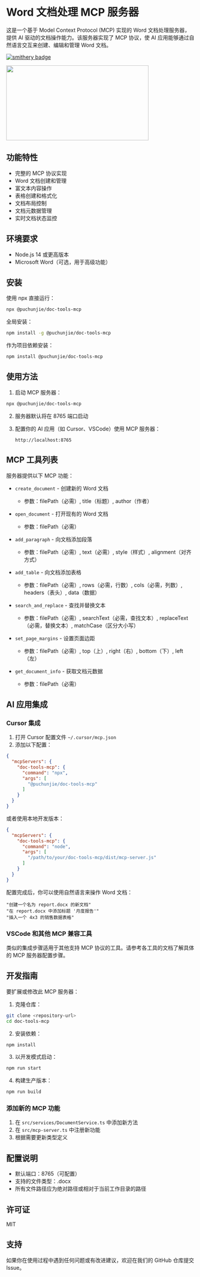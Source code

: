 # Word 文档处理 MCP 服务器

这是一个基于 Model Context Protocol (MCP) 实现的 Word 文档处理服务器，提供 AI 驱动的文档操作能力。该服务器实现了 MCP 协议，使 AI 应用能够通过自然语言交互来创建、编辑和管理 Word 文档。

[![smithery badge](https://smithery.ai/badge/@puchunjie/doc-tools)](https://smithery.ai/server/@puchunjie/doc-tools)

<a href="https://glama.ai/mcp/servers/q9e176vq7l">
  <img width="380" height="200" src="https://glama.ai/mcp/servers/q9e176vq7l/badge" />
</a>

## 功能特性

- 完整的 MCP 协议实现
- Word 文档创建和管理
- 富文本内容操作
- 表格创建和格式化
- 文档布局控制
- 文档元数据管理
- 实时文档状态监控

## 环境要求

- Node.js 14 或更高版本
- Microsoft Word（可选，用于高级功能）

## 安装

使用 npx 直接运行：
```bash
npx @puchunjie/doc-tools-mcp
```

全局安装：
```bash
npm install -g @puchunjie/doc-tools-mcp
```

作为项目依赖安装：
```bash
npm install @puchunjie/doc-tools-mcp
```

## 使用方法

1. 启动 MCP 服务器：
```bash
npx @puchunjie/doc-tools-mcp
```

2. 服务器默认将在 8765 端口启动

3. 配置你的 AI 应用（如 Cursor、VSCode）使用 MCP 服务器：
   ```
   http://localhost:8765
   ```

## MCP 工具列表

服务器提供以下 MCP 功能：

- `create_document` - 创建新的 Word 文档
  - 参数：filePath（必需）, title（标题）, author（作者）

- `open_document` - 打开现有的 Word 文档
  - 参数：filePath（必需）

- `add_paragraph` - 向文档添加段落
  - 参数：filePath（必需）, text（必需）, style（样式）, alignment（对齐方式）

- `add_table` - 向文档添加表格
  - 参数：filePath（必需）, rows（必需，行数）, cols（必需，列数）, headers（表头）, data（数据）

- `search_and_replace` - 查找并替换文本
  - 参数：filePath（必需）, searchText（必需，查找文本）, replaceText（必需，替换文本）, matchCase（区分大小写）

- `set_page_margins` - 设置页面边距
  - 参数：filePath（必需）, top（上）, right（右）, bottom（下）, left（左）

- `get_document_info` - 获取文档元数据
  - 参数：filePath（必需）

## AI 应用集成

### Cursor 集成

1. 打开 Cursor 配置文件 `~/.cursor/mcp.json`
2. 添加以下配置：
```json
{
  "mcpServers": {
    "doc-tools-mcp": {
      "command": "npx",
      "args": [
        "@puchunjie/doc-tools-mcp"
      ]
    }
  }
}
```

或者使用本地开发版本：
```json
{
  "mcpServers": {
    "doc-tools-mcp": {
      "command": "node",
      "args": [
        "/path/to/your/doc-tools-mcp/dist/mcp-server.js"
      ]
    }
  }
}
```

配置完成后，你可以使用自然语言来操作 Word 文档：
```
"创建一个名为 report.docx 的新文档"
"在 report.docx 中添加标题 '月度报告'"
"插入一个 4x3 的销售数据表格"
```

### VSCode 和其他 MCP 兼容工具

类似的集成步骤适用于其他支持 MCP 协议的工具。请参考各工具的文档了解具体的 MCP 服务器配置步骤。

## 开发指南

要扩展或修改此 MCP 服务器：

1. 克隆仓库：
```bash
git clone <repository-url>
cd doc-tools-mcp
```

2. 安装依赖：
```bash
npm install
```

3. 以开发模式启动：
```bash
npm run start
```

4. 构建生产版本：
```bash
npm run build
```

### 添加新的 MCP 功能

1. 在 `src/services/DocumentService.ts` 中添加新方法
2. 在 `src/mcp-server.ts` 中注册新功能
3. 根据需要更新类型定义

## 配置说明

- 默认端口：8765（可配置）
- 支持的文件类型：.docx
- 所有文件路径应为绝对路径或相对于当前工作目录的路径

## 许可证

MIT

## 支持

如果你在使用过程中遇到任何问题或有改进建议，欢迎在我们的 GitHub 仓库提交 Issue。 